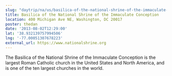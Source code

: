 ```yaml
---
slug: "daytrip/na/us/basilica-of-the-national-shrine-of-the-immaculate-conception"
title: Basilica of the National Shrine of the Immaculate Conception
location: 400 Michigan Ave NE, Washington, DC 20017
poster: thedan
date: '2013-08-02T12:29:00'
lat: '38.932139757994506'
lng: '-77.00051307678223'
external_url: https://www.nationalshrine.org
---
```


The Basilica of the National Shrine of the Immaculate Conception is the largest Roman Catholic church in the United States and North America, and is one of the ten largest churches in the world.
